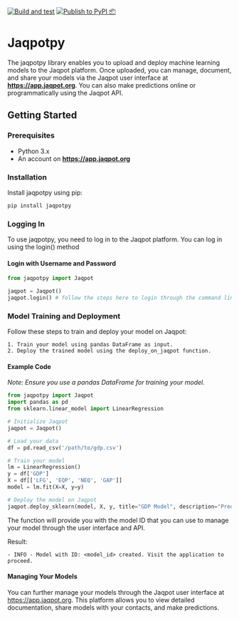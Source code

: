[![Build and test](https://github.com/ntua-unit-of-control-and-informatics/jaqpotpy/actions/workflows/build.yml/badge.svg)](https://github.com/ntua-unit-of-control-and-informatics/jaqpotpy/actions/workflows/build.yml) [![Publish to PyPI 📦](https://github.com/ntua-unit-of-control-and-informatics/jaqpotpy/actions/workflows/pipy_release.yml/badge.svg)](https://github.com/ntua-unit-of-control-and-informatics/jaqpotpy/actions/workflows/pipy_release.yml)

# Jaqpotpy

The jaqpotpy library enables you to upload and deploy machine learning models to the Jaqpot platform. Once uploaded, you can manage, document, and share your models via the Jaqpot user interface at **https://app.jaqpot.org**. You can also make predictions online or programmatically using the Jaqpot API.

## Getting Started

### Prerequisites

- Python 3.x
- An account on **https://app.jaqpot.org**

### Installation

Install jaqpotpy using pip:

```bash
pip install jaqpotpy
```

### Logging In

To use jaqpotpy, you need to log in to the Jaqpot platform. You can log in using the login() method

#### Login with Username and Password

```python
from jaqpotpy import Jaqpot

jaqpot = Jaqpot()
jaqpot.login() # follow the steps here to login through the command line 
```

### Model Training and Deployment

Follow these steps to train and deploy your model on Jaqpot:

	1. Train your model using pandas DataFrame as input.
	2. Deploy the trained model using the deploy_on_jaqpot function.

#### Example Code
_Note: Ensure you use a pandas DataFrame for training your model._

```python
from jaqpotpy import Jaqpot
import pandas as pd
from sklearn.linear_model import LinearRegression

# Initialize Jaqpot
jaqpot = Jaqpot()

# Load your data
df = pd.read_csv('/path/to/gdp.csv')

# Train your model
lm = LinearRegression()
y = df['GDP']
X = df[['LFG', 'EQP', 'NEQ', 'GAP']]
model = lm.fit(X=X, y=y)

# Deploy the model on Jaqpot
jaqpot.deploy_sklearn(model, X, y, title="GDP Model", description="Predicting GDP based on various factors")
```

The function will provide you with the model ID that you can use to manage your model through the user interface and API.

Result:
```text
- INFO - Model with ID: <model_id> created. Visit the application to proceed.
```

#### Managing Your Models

You can further manage your models through the Jaqpot user interface at https://app.jaqpot.org. This platform allows you to view detailed documentation, share models with your contacts, and make predictions.

